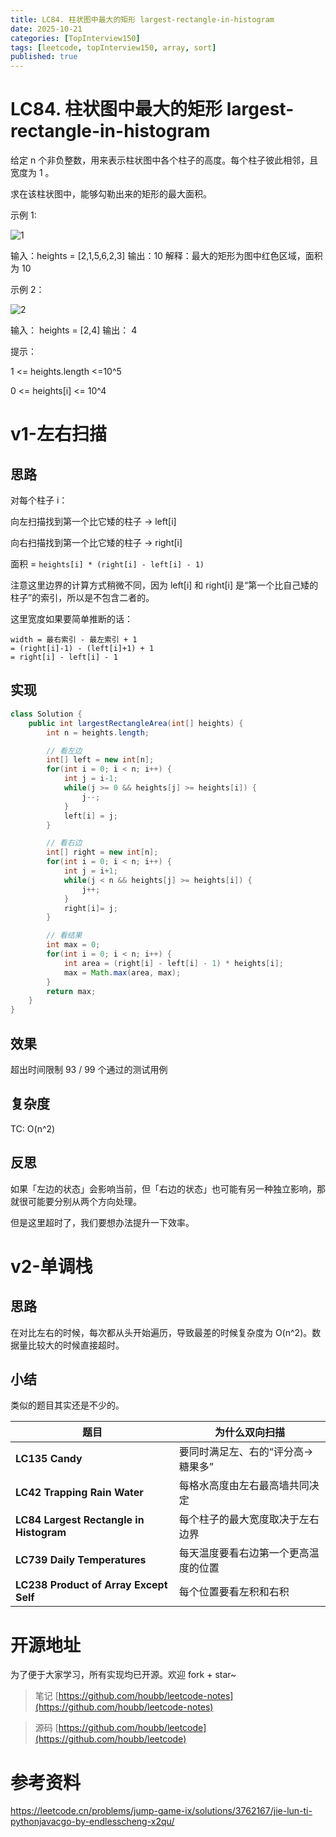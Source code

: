 ```yaml
---
title: LC84. 柱状图中最大的矩形 largest-rectangle-in-histogram
date: 2025-10-21
categories: [TopInterview150]
tags: [leetcode, topInterview150, array, sort]
published: true
---
```


# LC84. 柱状图中最大的矩形 largest-rectangle-in-histogram

给定 n 个非负整数，用来表示柱状图中各个柱子的高度。每个柱子彼此相邻，且宽度为 1 。

求在该柱状图中，能够勾勒出来的矩形的最大面积。

示例 1:

![1](https://assets.leetcode.com/uploads/2021/01/04/histogram.jpg)

输入：heights = [2,1,5,6,2,3]
输出：10
解释：最大的矩形为图中红色区域，面积为 10


示例 2：

![2](https://assets.leetcode.com/uploads/2021/01/04/histogram-1.jpg)

输入： heights = [2,4]
输出： 4
 

提示：

1 <= heights.length <=10^5

0 <= heights[i] <= 10^4

# v1-左右扫描

## 思路

对每个柱子 i：

向左扫描找到第一个比它矮的柱子 → left[i]

向右扫描找到第一个比它矮的柱子 → right[i]

面积 = `heights[i] * (right[i] - left[i] - 1)`

注意这里边界的计算方式稍微不同，因为 left[i] 和 right[i] 是“第一个比自己矮的柱子”的索引，所以是不包含二者的。

这里宽度如果要简单推断的话：

```
width = 最右索引 - 最左索引 + 1
= (right[i]-1) - (left[i]+1) + 1
= right[i] - left[i] - 1
```

## 实现

```java
class Solution {
    public int largestRectangleArea(int[] heights) {
        int n = heights.length;

        // 看左边
        int[] left = new int[n];
        for(int i = 0; i < n; i++) {
            int j = i-1;
            while(j >= 0 && heights[j] >= heights[i]) {
                j--;
            }
            left[i] = j; 
        }

        // 看右边
        int[] right = new int[n];
        for(int i = 0; i < n; i++) {
            int j = i+1;
            while(j < n && heights[j] >= heights[i]) {
                j++;
            }
            right[i]= j;
        }

        // 看结果
        int max = 0;
        for(int i = 0; i < n; i++) {
            int area = (right[i] - left[i] - 1) * heights[i];
            max = Math.max(area, max);
        }
        return max;
    }
}
```

## 效果

超出时间限制
93 / 99 个通过的测试用例

## 复杂度

TC: O(n^2)

## 反思

如果「左边的状态」会影响当前，但「右边的状态」也可能有另一种独立影响，那就很可能要分别从两个方向处理。

但是这里超时了，我们要想办法提升一下效率。

# v2-单调栈

## 思路

在对比左右的时候，每次都从头开始遍历，导致最差的时候复杂度为 O(n^2)。数据量比较大的时候直接超时。









## 小结

类似的题目其实还是不少的。

| 题目                                      | 为什么双向扫描            |
| --------------------------------------- | ------------------ |
| **LC135 Candy**                         | 要同时满足左、右的“评分高→糖果多” |
| **LC42 Trapping Rain Water**            | 每格水高度由左右最高墙共同决定    |
| **LC84 Largest Rectangle in Histogram** | 每个柱子的最大宽度取决于左右边界   |
| **LC739 Daily Temperatures**            | 每天温度要看右边第一个更高温度的位置 |
| **LC238 Product of Array Except Self**  | 每个位置要看左积和右积        |





# 开源地址

为了便于大家学习，所有实现均已开源。欢迎 fork + star~

> 笔记 [https://github.com/houbb/leetcode-notes](https://github.com/houbb/leetcode-notes)

> 源码 [https://github.com/houbb/leetcode](https://github.com/houbb/leetcode)


# 参考资料

https://leetcode.cn/problems/jump-game-ix/solutions/3762167/jie-lun-ti-pythonjavacgo-by-endlesscheng-x2qu/
